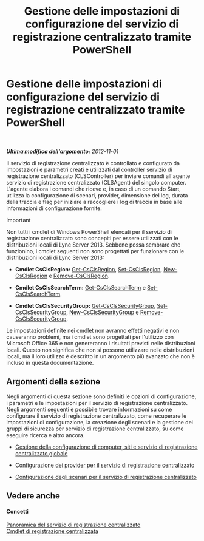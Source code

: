 ﻿---
title: Gestione delle impostazioni di configurazione del servizio di registrazione centralizzato tramite PowerShell
TOCTitle: Gestione delle impostazioni di configurazione del servizio di registrazione centralizzato tramite PowerShell
ms:assetid: f455c3aa-0061-413d-bdfb-a3e78f82723d
ms:mtpsurl: https://technet.microsoft.com/it-it/library/JJ721938(v=OCS.15)
ms:contentKeyID: 49887826
ms.date: 08/24/2015
mtps_version: v=OCS.15
ms.translationtype: HT
---

# Gestione delle impostazioni di configurazione del servizio di registrazione centralizzato tramite PowerShell

 

_**Ultima modifica dell'argomento:** 2012-11-01_

Il servizio di registrazione centralizzato è controllato e configurato da impostazioni e parametri creati e utilizzati dal controller servizio di registrazione centralizzato (CLSController) per inviare comandi all'agente servizio di registrazione centralizzato (CLSAgent) del singolo computer. L'agente elabora i comandi che riceve e, in caso di un comando Start, utilizza la configurazione di scenari, provider, dimensione del log, durata della traccia e flag per iniziare a raccogliere i log di traccia in base alle informazioni di configurazione fornite.

> [!IMPORTANT]  
> Non tutti i cmdlet di Windows PowerShell elencati per il servizio di registrazione centralizzato sono concepiti per essere utilizzati con le distribuzioni locali di Lync Server 2013. Sebbene possa sembrare che funzionino, i cmdlet seguenti non sono progettati per funzionare con le distribuzioni locali di Lync Server 2013:
> <ul><li><p><strong>Cmdlet CsClsRegion:</strong> <a href="https://docs.microsoft.com/en-us/powershell/module/skype/Get-CsClsRegion">Get-CsClsRegion</a>, <a href="https://docs.microsoft.com/en-us/powershell/module/skype/Set-CsClsRegion">Set-CsClsRegion</a>, <a href="https://docs.microsoft.com/en-us/powershell/module/skype/New-CsClsRegion">New-CsClsRegion</a> e <a href="https://docs.microsoft.com/en-us/powershell/module/skype/Remove-CsClsRegion">Remove-CsClsRegion</a>.</p></li>
> <li><p><strong>Cmdlet CsClsSearchTerm:</strong> <a href="https://docs.microsoft.com/en-us/powershell/module/skype/Get-CsClsSearchTerm">Get-CsClsSearchTerm</a> e <a href="https://docs.microsoft.com/en-us/powershell/module/skype/Set-CsClsSearchTerm">Set-CsClsSearchTerm</a>.</p></li>
> <li><p><strong>Cmdlet CsClsSecurityGroup:</strong> <a href="https://docs.microsoft.com/en-us/powershell/module/skype/Get-CsClsSecurityGroup">Get-CsClsSecurityGroup</a>, <a href="https://docs.microsoft.com/en-us/powershell/module/skype/Set-CsClsSecurityGroup">Set-CsClsSecurityGroup</a>, <a href="https://docs.microsoft.com/en-us/powershell/module/skype/New-CsClsSecurityGroup">New-CsClsSecurityGroup</a> e <a href="https://docs.microsoft.com/en-us/powershell/module/skype/Remove-CsClsSecurityGroup">Remove-CsClsSecurityGroup</a>.</p></li></ul>
> Le impostazioni definite nei cmdlet non avranno effetti negativi e non causeranno problemi, ma i cmdlet sono progettati per l'utilizzo con Microsoft Office 365 e non genereranno i risultati previsti nelle distribuzioni locali. Questo non significa che non si possono utilizzare nelle distribuzioni locali, ma il loro utilizzo è descritto in un argomento più avanzato che non è incluso in questa documentazione.


## Argomenti della sezione

Negli argomenti di questa sezione sono definiti le opzioni di configurazione, i parametri e le impostazioni per il servizio di registrazione centralizzato. Negli argomenti seguenti è possibile trovare informazioni su come configurare il servizio di registrazione centralizzato, come recuperare le impostazioni di configurazione, la creazione degli scenari e la gestione dei gruppi di sicurezza per servizio di registrazione centralizzato, su come eseguire ricerca e altro ancora.

  - [Gestione della configurazione di computer, siti e servizio di registrazione centralizzato globale](lync-server-2013-managing-computer-site-and-global-centralized-logging-service-configuration.md)

  - [Configurazione dei provider per il servizio di registrazione centralizzato](lync-server-2013-configuring-providers-for-centralized-logging-service.md)

  - [Configurazione degli scenari per il servizio di registrazione centralizzato](lync-server-2013-configuring-scenarios-for-the-centralized-logging-service.md)

## Vedere anche

#### Concetti

[Panoramica del servizio di registrazione centralizzato](lync-server-2013-overview-of-the-centralized-logging-service.md)  
[Cmdlet di registrazione centralizzata](https://docs.microsoft.com/en-us/powershell/module/skype/)

